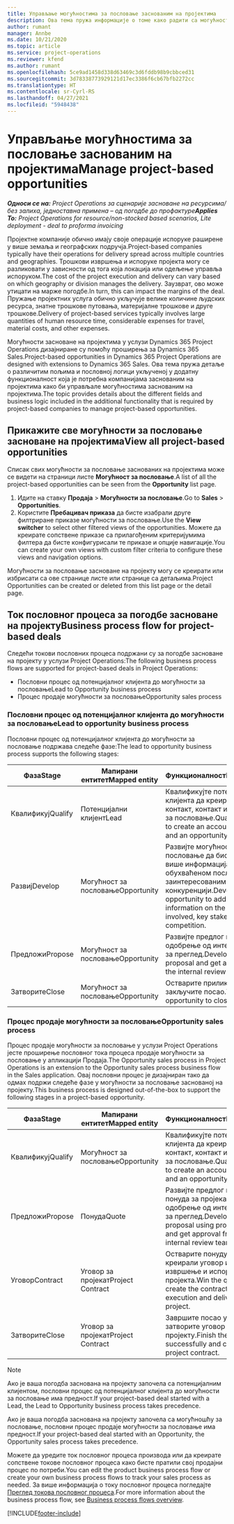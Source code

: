 ```yaml
---
title: Управљање могућностима за пословање заснованим на пројектима
description: Ова тема пружа информације о томе како радити са могућностима које су повезане са пројектима.
author: rumant
manager: Annbe
ms.date: 10/21/2020
ms.topic: article
ms.service: project-operations
ms.reviewer: kfend
ms.author: rumant
ms.openlocfilehash: 5ce9ad1458d338d63469c3d6fddb98b9cbbced31
ms.sourcegitcommit: 3d78338773929121d17ec3386f6cb67bfb2272cc
ms.translationtype: HT
ms.contentlocale: sr-Cyrl-RS
ms.lasthandoff: 04/27/2021
ms.locfileid: "5948438"
---
```

# <a name="manage-project-based-opportunities"></a><span data-ttu-id="58f3d-103">Управљање могућностима за пословање заснованим на пројектима</span><span class="sxs-lookup"><span data-stu-id="58f3d-103">Manage project-based opportunities</span></span>

<span data-ttu-id="58f3d-104">_**Односи се на:** Project Operations за сценарије засноване на ресурсима/без залиха, једноставна примена – од погодбе до профактуре_</span><span class="sxs-lookup"><span data-stu-id="58f3d-104">_**Applies To:** Project Operations for resource/non-stocked based scenarios, Lite deployment - deal to proforma invoicing_</span></span>

<span data-ttu-id="58f3d-105">Пројектне компаније обично имају своје операције испоруке раширене у више земаља и географских подручја.</span><span class="sxs-lookup"><span data-stu-id="58f3d-105">Project-based companies typically have their operations for delivery spread across multiple countries and geographies.</span></span> <span data-ttu-id="58f3d-106">Трошкови извршења и испоруке пројекта могу се разликовати у зависности од тога која локација или одељење управља испоруком.</span><span class="sxs-lookup"><span data-stu-id="58f3d-106">The cost of the project execution and delivery can vary  based on which geography or division manages the delivery.</span></span> <span data-ttu-id="58f3d-107">Заузврат, ово може утицати на марже погодбе.</span><span class="sxs-lookup"><span data-stu-id="58f3d-107">In turn, this can impact the margins of the deal.</span></span> <span data-ttu-id="58f3d-108">Пружање пројектних услуга обично укључује велике количине људских ресурса, знатне трошкове путовања, материјалне трошкове и друге трошкове.</span><span class="sxs-lookup"><span data-stu-id="58f3d-108">Delivery of project-based services typically involves large quantities of human resource time, considerable expenses for travel, material costs, and other expenses.</span></span>

<span data-ttu-id="58f3d-109">Могућности засноване на пројектима у услузи Dynamics 365 Project Operations дизајниране су помоћу проширења за Dynamics 365 Sales.</span><span class="sxs-lookup"><span data-stu-id="58f3d-109">Project-based opportunities in Dynamics 365 Project Operations are designed with extensions to Dynamics 365 Sales.</span></span> <span data-ttu-id="58f3d-110">Ова тема пружа детаље о различитим пољима и пословној логици укљученој у додатну функционалност која је потребна компанијама заснованим на пројектима како би управљале могућностима заснованим на пројектима.</span><span class="sxs-lookup"><span data-stu-id="58f3d-110">The topic provides details about the different fields and business logic included in the additional functionality that is required by project-based companies to manage project-based opportunities.</span></span>

## <a name="view-all-project-based-opportunities"></a><span data-ttu-id="58f3d-111">Прикажите све могућности за пословање засноване на пројектима</span><span class="sxs-lookup"><span data-stu-id="58f3d-111">View all project-based opportunities</span></span>

<span data-ttu-id="58f3d-112">Списак свих могућности за пословање заснованих на пројектима може се видети на страници листе **Могућност за пословање**.</span><span class="sxs-lookup"><span data-stu-id="58f3d-112">A list of all the project-based opportunities can be seen from the **Opportunity** list page.</span></span> 

1. <span data-ttu-id="58f3d-113">Идите на ставку **Продаја** > **Могућности за пословање**.</span><span class="sxs-lookup"><span data-stu-id="58f3d-113">Go to **Sales** > **Opportunities**.</span></span>
2. <span data-ttu-id="58f3d-114">Користите **Пребацивач приказа** да бисте изабрали друге филтриране приказе могућности за пословање.</span><span class="sxs-lookup"><span data-stu-id="58f3d-114">Use the **View switcher** to select other filtered views of the opportunities.</span></span> <span data-ttu-id="58f3d-115">Можете да креирате сопствене приказе са прилагођеним критеријумима филтера да бисте конфигурисали те приказе и опције навигације.</span><span class="sxs-lookup"><span data-stu-id="58f3d-115">You can create your own views with custom filter criteria to configure these views and navigation options.</span></span>

<span data-ttu-id="58f3d-116">Могућности за пословање засноване на пројекту могу се креирати или избрисати са ове странице листе или странице са детаљима.</span><span class="sxs-lookup"><span data-stu-id="58f3d-116">Project Opportunities can be created or deleted from this list page or the detail page.</span></span>

## <a name="business-process-flow-for-project-based-deals"></a><span data-ttu-id="58f3d-117">Ток пословног процеса за погодбе засноване на пројекту</span><span class="sxs-lookup"><span data-stu-id="58f3d-117">Business process flow for project-based deals</span></span>

<span data-ttu-id="58f3d-118">Следећи токови пословних процеса подржани су за погодбе засноване на пројекту у услузи Project Operations:</span><span class="sxs-lookup"><span data-stu-id="58f3d-118">The following business process flows are supported for project-based deals in Project Operations:</span></span>

- <span data-ttu-id="58f3d-119">Пословни процес од потенцијалног клијента до могућности за пословање</span><span class="sxs-lookup"><span data-stu-id="58f3d-119">Lead to Opportunity business process</span></span>
- <span data-ttu-id="58f3d-120">Процес продаје могућности за пословање</span><span class="sxs-lookup"><span data-stu-id="58f3d-120">Opportunity sales process</span></span>

### <a name="lead-to-opportunity-business-process"></a><span data-ttu-id="58f3d-121">Пословни процес од потенцијалног клијента до могућности за пословање</span><span class="sxs-lookup"><span data-stu-id="58f3d-121">Lead to opportunity business process</span></span> 
<span data-ttu-id="58f3d-122">Пословни процес од потенцијалног клијента до могућности за пословање подржава следеће фазе:</span><span class="sxs-lookup"><span data-stu-id="58f3d-122">The lead to opportunity business process supports the following stages:</span></span>

| <span data-ttu-id="58f3d-123">Фаза</span><span class="sxs-lookup"><span data-stu-id="58f3d-123">Stage</span></span> | <span data-ttu-id="58f3d-124">Мапирани ентитет</span><span class="sxs-lookup"><span data-stu-id="58f3d-124">Mapped entity</span></span> | <span data-ttu-id="58f3d-125">Функционалност</span><span class="sxs-lookup"><span data-stu-id="58f3d-125">Functionality</span></span> |
| --- | --- | --- |
| <span data-ttu-id="58f3d-126">Квалификуј</span><span class="sxs-lookup"><span data-stu-id="58f3d-126">Qualify</span></span> | <span data-ttu-id="58f3d-127">Потенцијални клијент</span><span class="sxs-lookup"><span data-stu-id="58f3d-127">Lead</span></span> | <span data-ttu-id="58f3d-128">Квалификујте потенцијалног клијента да креира пословни контакт, контакт и могућност за пословање.</span><span class="sxs-lookup"><span data-stu-id="58f3d-128">Qualify the lead to create an account, contact, and an opportunity.</span></span> |
| <span data-ttu-id="58f3d-129">Развиј</span><span class="sxs-lookup"><span data-stu-id="58f3d-129">Develop</span></span> | <span data-ttu-id="58f3d-130">Могућност за пословање</span><span class="sxs-lookup"><span data-stu-id="58f3d-130">Opportunity</span></span> | <span data-ttu-id="58f3d-131">Развијте могућност за пословање да бисте додали више информација о обухваћеном послу, кључним заинтересованим странама и конкуренцији.</span><span class="sxs-lookup"><span data-stu-id="58f3d-131">Develop the opportunity to add more information on the work involved, key stakeholders, and competition.</span></span> |
| <span data-ttu-id="58f3d-132">Предложи</span><span class="sxs-lookup"><span data-stu-id="58f3d-132">Propose</span></span> | <span data-ttu-id="58f3d-133">Могућност за пословање</span><span class="sxs-lookup"><span data-stu-id="58f3d-133">Opportunity</span></span> | <span data-ttu-id="58f3d-134">Развијте предлог и добијте одобрење од интерног тима за преглед.</span><span class="sxs-lookup"><span data-stu-id="58f3d-134">Develop the proposal and get approval from the internal review team.</span></span> |
| <span data-ttu-id="58f3d-135">Затворите</span><span class="sxs-lookup"><span data-stu-id="58f3d-135">Close</span></span> | <span data-ttu-id="58f3d-136">Могућност за пословање</span><span class="sxs-lookup"><span data-stu-id="58f3d-136">Opportunity</span></span> | <span data-ttu-id="58f3d-137">Остварите прилику да закључите посао.</span><span class="sxs-lookup"><span data-stu-id="58f3d-137">Win the opportunity to close the deal.</span></span> |

### <a name="opportunity-sales-process"></a><span data-ttu-id="58f3d-138">Процес продаје могућности за пословање</span><span class="sxs-lookup"><span data-stu-id="58f3d-138">Opportunity sales process</span></span>
<span data-ttu-id="58f3d-139">Процес продаје могућности за пословање у услузи Project Operations јесте проширење пословног тока процеса продаје могућности за пословање у апликацији Продаја.</span><span class="sxs-lookup"><span data-stu-id="58f3d-139">The Opportunity sales process in Project Operations is an extension to the Opportunity sales process business flow in the Sales application.</span></span> <span data-ttu-id="58f3d-140">Овај пословни процес је дизајниран тако да одмах подржи следеће фазе у могућности за пословање заснованој на пројекту.</span><span class="sxs-lookup"><span data-stu-id="58f3d-140">This business process is designed out-of-the-box to support the following stages in a project-based opportunity.</span></span>

| <span data-ttu-id="58f3d-141">Фаза</span><span class="sxs-lookup"><span data-stu-id="58f3d-141">Stage</span></span> | <span data-ttu-id="58f3d-142">Мапирани ентитет</span><span class="sxs-lookup"><span data-stu-id="58f3d-142">Mapped entity</span></span> | <span data-ttu-id="58f3d-143">Функционалност</span><span class="sxs-lookup"><span data-stu-id="58f3d-143">Functionality</span></span> |
| --- | --- | --- |
| <span data-ttu-id="58f3d-144">Квалификуј</span><span class="sxs-lookup"><span data-stu-id="58f3d-144">Qualify</span></span> | <span data-ttu-id="58f3d-145">Могућност за пословање</span><span class="sxs-lookup"><span data-stu-id="58f3d-145">Opportunity</span></span> | <span data-ttu-id="58f3d-146">Квалификујте потенцијалног клијента да креира пословни контакт, контакт и могућност за пословање.</span><span class="sxs-lookup"><span data-stu-id="58f3d-146">Qualify the lead to create an account, contact, and an opportunity.</span></span> |
| <span data-ttu-id="58f3d-147">Предложи</span><span class="sxs-lookup"><span data-stu-id="58f3d-147">Propose</span></span> | <span data-ttu-id="58f3d-148">Понуда</span><span class="sxs-lookup"><span data-stu-id="58f3d-148">Quote</span></span> | <span data-ttu-id="58f3d-149">Развијте предлог помоћу понуда за пројекат и добијте одобрење од интерног тима за преглед.</span><span class="sxs-lookup"><span data-stu-id="58f3d-149">Develop the proposal using project quotes and get approval from the internal review team.</span></span> |
| <span data-ttu-id="58f3d-150">Уговор</span><span class="sxs-lookup"><span data-stu-id="58f3d-150">Contract</span></span> | <span data-ttu-id="58f3d-151">Уговор за пројекат</span><span class="sxs-lookup"><span data-stu-id="58f3d-151">Project Contract</span></span> | <span data-ttu-id="58f3d-152">Остварите понуду да бисте креирали уговор и започели извршење и испоруку пројекта.</span><span class="sxs-lookup"><span data-stu-id="58f3d-152">Win the quote to create the contract and begin execution and delivery on the project.</span></span> |
| <span data-ttu-id="58f3d-153">Затворите</span><span class="sxs-lookup"><span data-stu-id="58f3d-153">Close</span></span> | <span data-ttu-id="58f3d-154">Уговор за пројекат</span><span class="sxs-lookup"><span data-stu-id="58f3d-154">Project Contract</span></span> | <span data-ttu-id="58f3d-155">Завршите посао успешно и затворите уговор о пројекту.</span><span class="sxs-lookup"><span data-stu-id="58f3d-155">Finish the work successfully and close the project contract.</span></span> |

> [!NOTE]
> <span data-ttu-id="58f3d-156">Ако је ваша погодба заснована на пројекту започела са потенцијалним клијентом, пословни процес од потенцијалног клијента до могућности за пословање има предност.</span><span class="sxs-lookup"><span data-stu-id="58f3d-156">If your project-based deal started with a Lead, the Lead to Opportunity business process takes precedence.</span></span>
>
> <span data-ttu-id="58f3d-157">Ако је ваша погодба заснована на пројекту започела са могућношћу за пословање, пословни процес продаје могућности за пословање има предност.</span><span class="sxs-lookup"><span data-stu-id="58f3d-157">If your project-based deal started with an Opportunity, the Opportunity sales process takes precedence.</span></span>

<span data-ttu-id="58f3d-158">Можете да уредите ток пословног процеса производа или да креирате сопствене токове пословног процеса како бисте пратили свој продајни процес по потреби.</span><span class="sxs-lookup"><span data-stu-id="58f3d-158">You can edit the product business process flow or create your own business process flows to track your sales process as needed.</span></span> <span data-ttu-id="58f3d-159">За више информација о току пословног процеса погледајте [Преглед токова пословног процеса](/dynamics365/customerengagement/on-premises/customize/business-process-flows-overview).</span><span class="sxs-lookup"><span data-stu-id="58f3d-159">For more information about the business process flow, see [Business process flows overview](/dynamics365/customerengagement/on-premises/customize/business-process-flows-overview).</span></span>


[!INCLUDE[footer-include](../includes/footer-banner.md)]